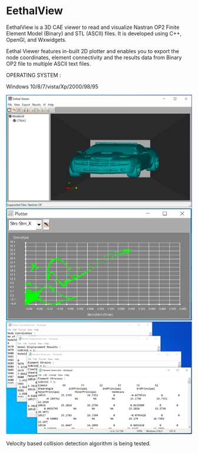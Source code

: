 # EethalView
EethalView is a 3D CAE viewer to read and visualize Nastran OP2 Finite Element Model (Binary) and STL (ASCII) files. It is developed using C++, OpenGl, and Wxwidgets.

Eethal Viewer features in-built 2D plotter and enables you to export the node coordinates, element connectivity and the results data from Binary OP2 file to multiple ASCII text files.

OPERATING SYSTEM :

Windows 10/8/7/vista/Xp/2000/98/95

![Eethal View](Image_UI.PNG)
![Inbuilt Plotter](Image_StressStrainPlot.PNG)
![Exported Results](Image_TextResults.PNG)

Velocity based collision detection algorithm is being tested.